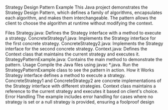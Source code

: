 Strategy Design Pattern Example
This Java project demonstrates the Strategy Design Pattern, which defines a family of algorithms, encapsulates each algorithm, and makes them interchangeable. The pattern allows the client to choose the algorithm at runtime without modifying the context.

Files
Strategy.java: Defines the Strategy interface with a method to execute a strategy.
ConcreteStrategy1.java: Implements the Strategy interface for the first concrete strategy.
ConcreteStrategy2.java: Implements the Strategy interface for the second concrete strategy.
Context.java: Defines the Context class that maintains the current strategy and executes it.
StrategyPatternExample.java: Contains the main method to demonstrate the pattern.
Usage
Compile the Java files using javac *.java.
Run the StrategyPatternExample class to see the pattern in action.
How it Works
Strategy interface defines a method to execute a strategy.
ConcreteStrategy1 and ConcreteStrategy2 are concrete implementations of the Strategy interface with different strategies.
Context class maintains a reference to the current strategy and executes it based on client's choice.
Error Handling
The example includes error handling for cases where no strategy is set or a null strategy is provided, ensuring a foolproof design